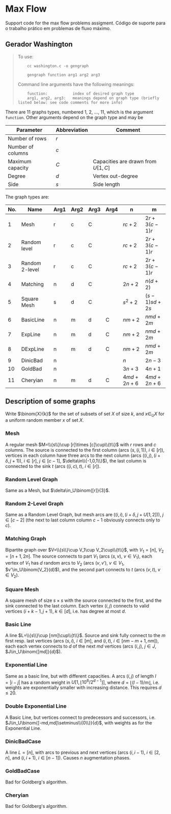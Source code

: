 # Max Flow
Support code for the max flow problems assigment.
Código de suporte para o trabalho prático em problemas de fluxo máximo.


## Gerador Washington

>To use:
>
>         cc washington.c -o gengraph
>
>         gengraph function arg1 arg2 arg3
>
>Command line arguments have the following meanings:
>
>         function:           index of desired graph type
>         arg1, arg2, arg3:   meanings depend on graph type (briefly listed below: see code comments for more info)

There are 11 graphs types, numbered 1, 2, ..., 11, which is the argument `function`. Other arguments depend on the graph type and may be

| Parameter | Abbreviation | Comment |
|-|-|-|
| Number of rows | $r$ |
| Number of columns | $c$ |
| Maximum capacity | $C$ | Capacities are drawn from $U[1,C]$ |
| Degree           | $d$ | Vertex out-degree |
| Side             | $s$ | Side length |

The graph types are:

| No. | Name | Arg1 | Arg2 | Arg3 | Arg4 | n | m |
|--|--|--|--|--|--|-|-|
|   1 | Mesh           | r | c | C |   | $rc+2$  | $2r + 3(c-1)r$ |
|   2 | Random level   | r | c | C |   | $rc+2$  | $2r + 3(c-1)r$ |
|   3 | Random 2-level | r | c | C |   | $rc+2$  | $2r + 3(c-1)r$ |
|   4 | Matching       | n | d | C |   | $2n+2$  | $n(d+2)$       |
|   5 | Square Mesh    | s | d | C |   | $s^2+2$ | $(s-1)sd+2s$ |
|   6 | BasicLine      | n | m | d | C | $nm+2$  | $nmd+2m$ |
|   7 | ExpLine        | n | m | d | C | $nm+2$  | $nmd+2m$ |
|   8 | DExpLine       | n | m | d | C | $nm+2$  | $nmd+2m$ |
|   9 | DinicBad       | n |   |   |   | $n$     | $2n-3$|
|  10 | GoldBad        | n |   |   |   | $3n+3$  | $4n+1$ |
|  11 | Cheryian       | n | m | d | C | $4md+2n+6$ | $4md+2n+6$ |

## Description of some graphs

Write $\binom{X}{k}$ for the set of subsets of set $X$ of size $k$, and $x\in_U X$ for a uniform random member $x$ of set $X$.

### Mesh

A regular mesh $M=\\{s\\}\cup [r]\times [c]\cup\\{t\\}$ with $r$ rows and $c$ columns. The source is connected to the first column (arcs $(s,(i,1))$, $i\in[r]$), vertices in each column have three arcs to the next column (arcs $((i,j),(i+\delta,j+1))$, $i\in[r]$, $j\in[c-1]$, $\delta\in\\{-1,0,1\\}$), the last column is connected to the sink $t$ (arcs $((i,c),t)$, $i\in [r]$).

### Random Level Graph

Same as a Mesh, but $\delta\in_U\binom{[r]}{3}$.

### Random 2-Level Graph

Same as a Random Level Graph, but mesh arcs are $((i,i),(i+\delta,j+U[1,2]))$, $j\in[c-2]$ (the next to last column column $c-1$ obviously connects only to $c$).

### Matching Graph

Bipartite graph over $V=\\{s\\}\cup V_1\cup V_2\cup\\{t\\}$, with $V_1=[n]$, $V_2=[n+1,2n]$. The source connects to part $V_1$ (arcs $(s,v)$, $v\in V_1$), each vertex of $V_1$ has $d$ random arcs to $V_2$ (arcs $(v,v')$, $v\in V_1$, $v'\in_U\binom{V_2}{d}$), and the second part connects to $t$ (arcs $(v,t)$, $v\in V_2$).

### Square Mesh

A square mesh of size $s\times s$ with the source connected to the first, and the sink connected to the last column. Each vertex $(i,j)$ connects to valid vertices $(i+k-1,j+1)$, $k\in[d]$, i.e. has degree at most $d$.

### Basic Line

A line $L=\\{s\\}\cup [nm]\cup\\{t\\}$. Source and sink fully connect to the $m$ first resp. last vertices (arcs $(s,i)$, $i\in[m]$, and $(i,t)$, $i\in[nm-m+1,nm]$), each each vertex connects to $d$ of the next $md$ vertices (arcs $(i,j)$, $j\in J$, $J\in_U\binom{[md]}{d}$).

### Exponential Line

Same as a basic line, but with different capacities. A arcs $(i,j)$ of length $l=|i-j|$ has a random weight in $U[1, \lfloor 10^6 / 2^{d-1}\rfloor]$, where $d =\lfloor (l-1)/m\rfloor$, i.e. weights are exponentially smaller with increasing distance. This requires $d\leq 20$.

### Double Exponential Line

A Basic Line, but vertices connect to predecessors and successors, i.e. $J\in_U\binom{[-md,md]\setminus\\{0\\}}{d}$, with weights as for the Exponential Line.

### DinicBadCase

A line $L=[n]$, with arcs to previous and next vertices (arcs $(i,i-1)$, $i\in[2,n]$, and $(i,i+1)$, $i\in[n-1]$). Causes $n$ augmentation phases.

### GoldBadCase

Bad for Goldberg's algorithm.

### Cheryian

Bad for Goldberg's algorithm.
